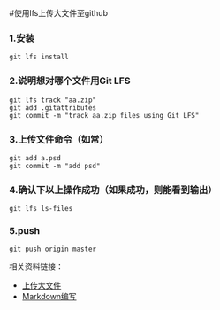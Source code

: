    
   #使用lfs上传大文件至github

### 1.安装
    git lfs install
    
### 2.说明想对哪个文件用Git LFS   
    git lfs track "aa.zip"    
    git add .gitattributes
    git commit -m "track aa.zip files using Git LFS"
    
### 3.上传文件命令（如常）   
    git add a.psd
    git commit -m "add psd" 
      
### 4.确认下以上操作成功（如果成功，则能看到输出）
    git lfs ls-files 
       
### 5.push
    git push origin master    

   
   
相关资料链接：
* [上传大文件](https://blog.csdn.net/u_7890/article/details/103861062)
* [Markdown编写](https://www.cnblogs.com/liugang-vip/p/6337580.html)


    
             
